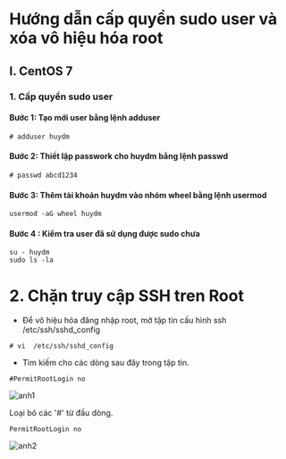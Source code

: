 # Hướng dẫn cấp quyền sudo user và xóa vô hiệu hóa root

## I. CentOS 7

### 1. Cấp quyền sudo user

#### Bước 1: Tạo mới user bằng lệnh adduser
```
# adduser huydm
```
#### Bước 2: Thiết lập passwork cho huydm bằng lệnh passwd
```
# passwd abcd1234   
```
#### Bước 3: Thêm tài khoản huydm vào nhóm wheel bằng lệnh usermod
```
usermod -aG wheel huydm
```
#### Bước 4 : Kiểm tra user đã sử dụng được sudo chưa
```
su - huydm
sudo ls -la
```
# 2. Chặn truy cập SSH tren Root
- Để vô hiệu hóa đăng nhập root, mở tập tin cấu hình ssh /etc/ssh/sshd_config
```
# vi  /etc/ssh/sshd_config
```
- Tìm kiếm cho các dòng sau đây trong tập tin.
```
#PermitRootLogin no
```
![anh1](https://image.prntscr.com/image/V8r2lnbXR1egNDG2zIRXKw.png)

Loại bỏ các '#' từ đầu dòng.
```
PermitRootLogin no
```
![anh2](https://image.prntscr.com/image/XpsPJXODQRu_Ssuyq2ZWuw.png)